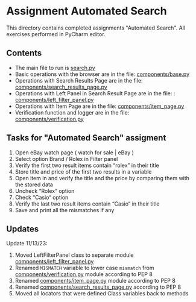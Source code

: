# Assignment Automated Search

This directory contains completed assignments "Automated Search". 
All exercises performed in PyCharm editor.

## Contents

- The main file to run is [search.py](./search.py)
- Basic operations with the browser are in the file: [components/base.py](./components/base.py)
- Operations with Search Results Page are in the file: [components/search_results_page.py](./components/search_results_page.py)
- Operations with Left Panel in Search Result Page are in the file: : [components/left_filter_panel.py](./components/search_results_page.py)
- Operations with Item Page are in the file: [components/item_page.py](./components/item_page.py)
- Verification function and logger are in the file: [components/verification.py](./components/verification.py)

## Tasks for "Automated Search" assigment

1. Open eBay watch page ( watch for sale | eBay  )
2. Select option Brand / Rolex in Filter panel
3. Verify the first two result items contain “rolex” in their title
4. Store title and price of the first two results in a variable
5. Open item in and verify the title and the price by comparing them with the stored data
6. Uncheck “Rolex“ option
7. Check “Casio“ option
8. Verify the last two result items contain “Casio“ in their title
9. Save and print all the mismatches if any

## Updates

Update 11/13/23:
1. Moved LeftFilterPanel class to separate module [components/left_filter_panel.py](./components/left_filter_panel.py)
2. Renamed `MISMATCH` variable to lower case `mismatch` from [components/verification.py](./components/verification.py) module according to PEP 8
3. Renamed [components/item_page.py](./components/item_page.py) module according to PEP 8
4. Renamed [components/search_results_page.py](./components/search_results_page.py) according to PEP 8
5. Moved all locators that were defined Class variables back to methods